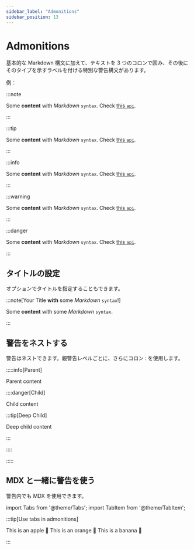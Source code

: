 ```yaml
---
sidebar_label: "Admonitions"
sidebar_position: 13
---
```


# Admonitions

基本的な Markdown 構文に加えて、テキストを 3 つのコロンで囲み、その後にそのタイプを示すラベルを付ける特別な警告構文があります。

例：

:::note

Some **content** with _Markdown_ `syntax`. Check [this `api`](#).

:::

:::tip

Some **content** with _Markdown_ `syntax`. Check [this `api`](#).

:::

:::info

Some **content** with _Markdown_ `syntax`. Check [this `api`](#).

:::

:::warning

Some **content** with _Markdown_ `syntax`. Check [this `api`](#).

:::

:::danger

Some **content** with _Markdown_ `syntax`. Check [this `api`](#).

:::

## タイトルの設定

オプションでタイトルを指定することもできます。

:::note[Your Title **with** some _Markdown_ `syntax`!]

Some **content** with some _Markdown_ `syntax`.

:::

## 警告をネストする

警告はネストできます。親警告レベルごとに、さらにコロン : を使用します。

:::::info[Parent]

Parent content

::::danger[Child]

Child content

:::tip[Deep Child]

Deep child content

:::

::::

:::::

## MDX と一緒に警告を使う

警告内でも MDX を使用できます。

import Tabs from '@theme/Tabs';
import TabItem from '@theme/TabItem';

:::tip[Use tabs in admonitions]

<Tabs>
  <TabItem value="apple" label="Apple">This is an apple 🍎</TabItem>
  <TabItem value="orange" label="Orange">This is an orange 🍊</TabItem>
  <TabItem value="banana" label="Banana">This is a banana 🍌</TabItem>
</Tabs>

:::
